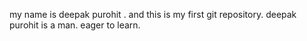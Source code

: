 my name is deepak purohit . and this is my first git repository.
deepak purohit is a man.
eager to learn.